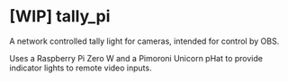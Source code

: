 # [WIP] tally_pi

A network controlled tally light for cameras,
intended for control by OBS.

Uses a Raspberry Pi Zero W and a Pimoroni Unicorn pHat to provide
indicator lights to remote video inputs.
